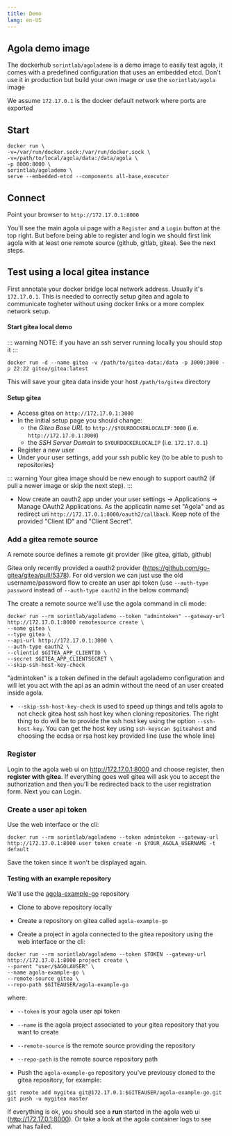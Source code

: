 ```yaml
---
title: Demo
lang: en-US
---
```


## Agola demo image

The dockerhub `sorintlab/agolademo` is a demo image to easily test agola, it comes with a predefined configuration that uses an embedded etcd. Don't use it in production but build your own image or use the `sorintlab/agola` image

We assume `172.17.0.1` is the docker default network where ports are exported

## Start

```
docker run \
-v=/var/run/docker.sock:/var/run/docker.sock \
-v=/path/to/local/agola/data:/data/agola \
-p 8000:8000 \
sorintlab/agolademo \
serve --embedded-etcd --components all-base,executor
```

## Connect

Point your browser to `http://172.17.0.1:8000`

You'll see the main agola ui page with a `Register` and a `Login` button at the top right. But before being able to register and login we should first link agola with at least one remote source (github, gitlab, gitea). See the next steps.

## Test using a local gitea instance

First annotate your docker bridge local network address. Usually it's `172.17.0.1`. This is needed to correctly setup gitea and agola to communicate togheter without using docker links or a more complex network setup.

#### Start gitea local demo

::: warning
NOTE: if you have an ssh server running locally you should stop it
:::

```
docker run -d --name gitea -v /path/to/gitea-data:/data -p 3000:3000 -p 22:22 gitea/gitea:latest
```

This will save your gitea data inside your host `/path/to/gitea` directory

#### Setup gitea

* Access gitea on `http://172.17.0.1:3000`
* In the initial setup page you should change:
  * the *Gitea Base URL* to `http://$YOURDOCKERLOCALIP:3000` (i.e. `http://172.17.0.1:3000`)
  * the *SSH Server Domain* to `$YOURDOCKERLOCALIP` (i.e. `172.17.0.1`)
* Register a new user
* Under your user settings, add your ssh public key (to be able to push to repositories)

::: warning
Your gitea image should be new enough to support oauth2 (if pull a newer image or skip the next step).
:::

* Now create an oauth2 app under your user settings -> Applications -> Manage OAuth2 Applications. As the applicatin name set "Agola" and as redirect uri `http://172.17.0.1:8000/oauth2/callback`. Keep note of the provided "Client ID" and "Client Secret".

### Add a gitea remote source

A remote source defines a remote git provider (like gitea, gitlab, github)

Gitea only recently provided a oauth2 provider (<https://github.com/go-gitea/gitea/pull/5378>). For old version we can just use the old username/password flow to create an user api token (use `--auth-type password` instead of `--auth-type oauth2` in the below command)

The create a remote source we'll use the agola command in cli mode:

```
docker run --rm sorintlab/agolademo --token "admintoken" --gateway-url http://172.17.0.1:8000 remotesource create \
--name gitea \
--type gitea \
--api-url http://172.17.0.1:3000 \
--auth-type oauth2 \
--clientid $GITEA_APP_CLIENTID \
--secret $GITEA_APP_CLIENTSECRET \
--skip-ssh-host-key-check
```

"admintoken" is a token defined in the default agolademo configuration and will let you act with the api as an admin without the need of an user created inside agola.

* `--skip-ssh-host-key-check` is used to speed up things and tells agola to not check gitea host ssh host key when cloning repositories. The right thing to do will be to provide the ssh host key using the option `--ssh-host-key`. You can get the host key using `ssh-keyscan $giteahost` and choosing the ecdsa or rsa host key provided line (use the whole line)

### Register

Login to the agola web ui on <http://172.17.0.1:8000> and choose register, then **register with gitea**. If everything goes well gitea will ask you to accept the authorization and then you'll be redirected back to the user registration form. Next you can Login.

### Create a user api token

Use the web interface or the cli:

```
docker run --rm sorintlab/agolademo --token admintoken --gateway-url http://172.17.0.1:8000 user token create -n $YOUR_AGOLA_USERNAME -t default
```

Save the token since it won't be displayed again.

#### Testing with an example repository

We'll use the [agola-example-go](https://github.com/agola-io/agola-example-go) repository

* Clone to above repository locally

* Create a repository on gitea called `agola-example-go`

* Create a project in agola connected to the gitea repository using the web interface or the cli:

```
docker run --rm sorintlab/agolademo --token $TOKEN --gateway-url http://172.17.0.1:8000 project create \
--parent "user/$AGOLAUSER" \
--name agola-example-go \
--remote-source gitea \
--repo-path $GITEAUSER/agola-example-go
```

where:

* `--token` is your agola user api token
* `--name` is the agola project associated to your gitea repository that you want to create
* `--remote-source` is the remote source providing the repository
* `--repo-path` is the remote source repository path

* Push the `agola-example-go` repository you've previousy cloned to the gitea repository, for example:

```
git remote add mygitea git@172.17.0.1:$GITEAUSER/agola-example-go.git
git push -u mygitea master
```

If everything is ok, you should see a **run** started in the agola web ui (<http://172.17.0.1:8000>). Or take a look at the agola container logs to see what has failed.

